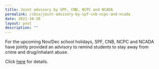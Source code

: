 ```yaml
---
title: Joint advisory by SPF, CNB, NCPC and NCADA
permalink: /cbss/joint-advisory-by-spf-cnb-ncpc-and-ncada
date: 2021-10-28
layout: post
description: ""
---
```

<p>For the upcoming Nov/Dec school holidays, SPF, CNB, NCPC and NCADA have jointly provided an advisory to remind students to stay away from crime and drug/inhalant abuse.</p>
<p>Click&nbsp;<a href="https://canberrasec.moe.edu.sg/qql/slot/u150/2021/Announcements/Joint%20SPF,%20CNB,%20NCPC%20and%20NCADA/Joint%20Advisory%20Dec%202021.pdf" target="_blank" rel="noopener">here</a>&nbsp;for details.</p>